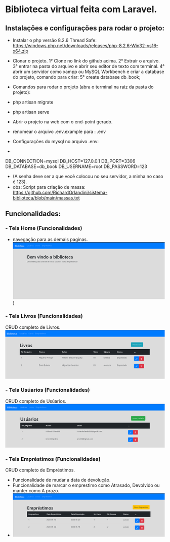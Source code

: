# Biblioteca virtual feita com Laravel.

## Instalações e configurações para rodar o projeto:

- Instalar o php versão 8.2.6 Thread Safe:
  https://windows.php.net/downloads/releases/php-8.2.6-Win32-vs16-x64.zip
- Clonar o projeto.
    1° Clone no link do github acima.
    2° Extrair o arquivo.
    3° entrar na pasta do arquivo e abrir seu editor de texto com terminal.
    4° abrir um servidor como xampp ou MySQL Workbench e criar a database do projeto, comando para criar:
    5° create database db_book;
    
- Comandos para rodar o projeto (abra o terminal na raiz da pasta do projeto):
- php artisan migrate
- php artisan serve
- Abrir o projeto na web com o end-point gerado.
- renomear o arquivo .env.example para : .env
- Configurações do mysql no arquivo .env:
- 
DB_CONNECTION=mysql
DB_HOST=127.0.0.1
DB_PORT=3306
DB_DATABASE=db_book
DB_USERNAME=root
DB_PASSWORD=123

- (A senha deve ser a que você colocou no seu servidor, a minha no caso é 123).
- obs: Script para criação de massa: https://github.com/RichardOrlandini/sistema-biblioteca/blob/main/massas.txt

## Funcionalidades:

### - Tela Home (Funcionalidades) 
- navegação para as demais paginas.
![Tela home](https://github.com/RichardOrlandini/sistema-biblioteca/blob/main/imgs/home.png))

### - Tela Livros (Funcionalidades) 
CRUD completo de Livros.
![Tela home](https://github.com/RichardOrlandini/sistema-biblioteca/blob/main/imgs/livros.png)
### - Tela Usúarios (Funcionalidades) 
CRUD completo de Usúarios.
![Tela home](https://github.com/RichardOrlandini/sistema-biblioteca/blob/main/imgs/usuarios.png)
### - Tela Empréstimos (Funcionalidades) 
CRUD completo de Empréstimos.
- Funcionalidade de mudar a data de devolução.
- Funcionalidade de marcar o emprestimo como Atrasado, Devolvido ou manter como A prazo.
- ![Tela home](https://github.com/RichardOrlandini/sistema-biblioteca/blob/main/imgs/emprestimos.png)
